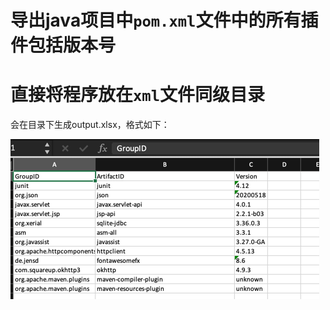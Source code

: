 # 导出java项目中`pom.xml`文件中的所有插件包括版本号
# 直接将程序放在`xml`文件同级目录

会在目录下生成output.xlsx，格式如下：

![img.png](doc/img.png)